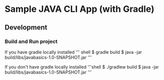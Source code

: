 # Sample JAVA CLI App (with Gradle)

## Development

### Build and Run project

If you have gradle locally installed
''' shell
$ gradle build
$ java -jar build/libs/javabasics-1.0-SNAPSHOT.jar
'''

If you don't have gradle locally installed
'''shell
$ ./gradlew build
$ java -jar build/libs/javabasics-1.0-SNAPSHOT.jar
'''




